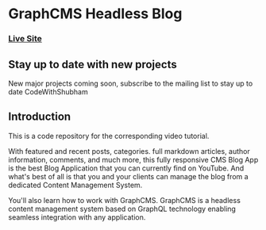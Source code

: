 # GraphCMS Headless Blog

### [Live Site](https://ass-web.vercel.app)

## Stay up to date with new projects

New major projects coming soon, subscribe to the mailing list to stay up to date CodeWithShubham

## Introduction

This is a code repository for the corresponding video tutorial.

With featured and recent posts, categories. full markdown articles, author information, comments, and much more, this fully responsive CMS Blog App is the best Blog Application that you can currently find on YouTube. And what's best of all is that you and your clients can manage the blog from a dedicated Content Management System.

You'll also learn how to work with GraphCMS. GraphCMS is a headless content management system based on GraphQL technology enabling seamless integration with any application.
